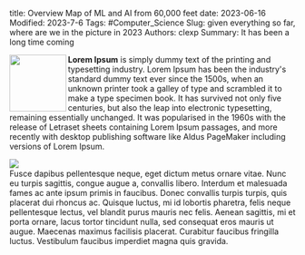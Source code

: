 title: Overview Map of ML and AI from 60,000 feet
date: 2023-06-16
Modified: 2023-7-6
Tags: #Computer_Science
Slug: given everything so far, where are we in the picture in 2023
Authors: clexp
Summary: It has been a long time coming

<img align="left" width="100" height="100" src=/images/Chris_pop_art.jpg>**Lorem Ipsum** is simply dummy text of the printing and typesetting industry. Lorem Ipsum has been the industry's standard dummy text ever since the 1500s, when an unknown printer took a galley of type and scrambled it to make a type specimen book. It has survived not only five centuries, but also the leap into electronic typesetting, remaining essentially unchanged. It was popularised in the 1960s with the release of Letraset sheets containing Lorem Ipsum passages, and more recently with desktop publishing software like Aldus PageMaker including versions of Lorem Ipsum.

<img align="left"  src=/images/Chris_pop_art.jpg><br>
Fusce dapibus pellentesque neque, eget dictum metus ornare vitae. Nunc eu turpis sagittis, congue augue a, convallis libero. Interdum et malesuada fames ac ante ipsum primis in faucibus. Donec convallis turpis turpis, quis placerat dui rhoncus ac. Quisque luctus, mi id lobortis pharetra, felis neque pellentesque lectus, vel blandit purus mauris nec felis. Aenean sagittis, mi et porta ornare, lacus tortor tincidunt nulla, sed consequat eros mauris ut augue. Maecenas maximus facilisis placerat. Curabitur faucibus fringilla luctus. Vestibulum faucibus imperdiet magna quis gravida.